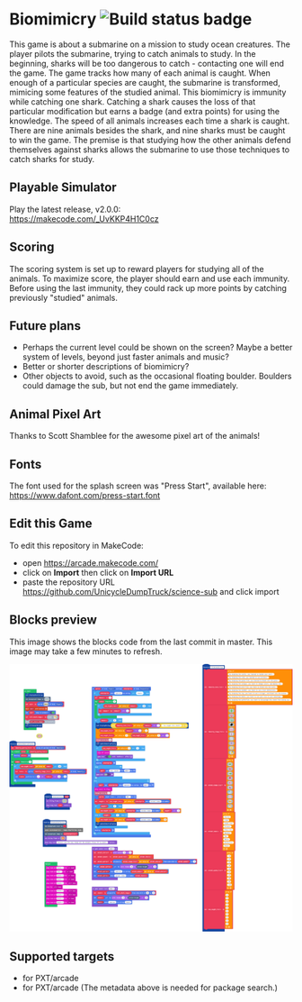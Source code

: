 # Biomimicry ![Build status badge](https://github.com/babywrassler/science-sub/workflows/MakeCode/badge.svg)

This game is about a submarine on a mission to study ocean creatures. The player pilots the submarine, trying to catch animals to study. In the beginning, sharks will be too dangerous to catch - contacting one will end the game. The game tracks how many of each animal is caught. When enough of a particular species are caught, the submarine is transformed, mimicing some features of the studied animal. This biomimicry is immunity while catching one shark. Catching a shark causes the loss of that particular modification but earns a badge (and extra points) for using the knowledge. The speed of all animals increases each time a shark is caught. There are nine animals besides the shark, and nine sharks must be caught to win the game. The premise is that studying how the other animals defend themselves against sharks allows the submarine to use those techniques to catch sharks for study. 

## Playable Simulator
Play the latest release, v2.0.0:  
https://makecode.com/_UvKKP4H1C0cz


## Scoring

The scoring system is set up to reward players for studying all of the animals. To maximize score, the player should earn and use each immunity. Before using the last immunity, they could rack up more points by catching previously "studied" animals.

## Future plans

- Perhaps the current level could be shown on the screen? Maybe a better system of levels, beyond just faster animals and music?
- Better or shorter descriptions of biomimicry?
- Other objects to avoid, such as the occasional floating boulder. Boulders could damage the sub, but not end the game immediately.

## Animal Pixel Art
Thanks to Scott Shamblee for the awesome pixel art of the animals!

## Fonts
The font used for the splash screen was "Press Start", available here: https://www.dafont.com/press-start.font

## Edit this Game

To edit this repository in MakeCode:

* open https://arcade.makecode.com/
* click on **Import** then click on **Import URL**
* paste the repository URL https://github.com/UnicycleDumpTruck/science-sub and click import

## Blocks preview

This image shows the blocks code from the last commit in master.
This image may take a few minutes to refresh.

![A rendered view of the blocks](https://github.com/babywrassler/science-sub/raw/master/.makecode/blocks.png)

## Supported targets

* for PXT/arcade
* for PXT/arcade
(The metadata above is needed for package search.)

